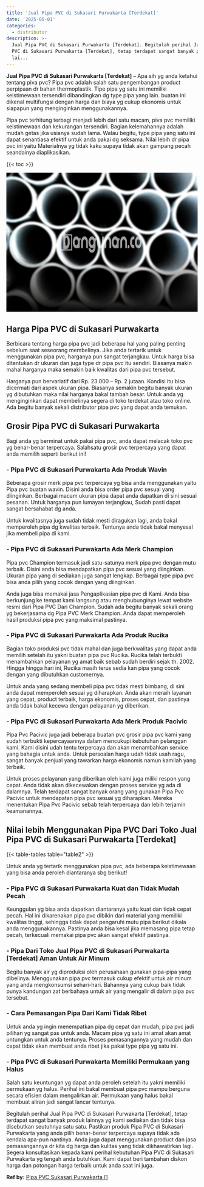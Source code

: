 ```yaml
---
title: 'Jual Pipa PVC di Sukasari Purwakarta [Terdekat]'
date: '2025-05-01'
categories:
  - distributor
description: >-
  Jual Pipa PVC di Sukasari Purwakarta [Terdekat]. Begitulah perihal Jual Pipa
  PVC di Sukasari Purwakarta [Terdekat], tetap terdapat sangat banyak produk
  lai...
---
```


**Jual Pipa PVC di Sukasari Purwakarta \[Terdekat\]** – Apa sih yg anda ketahui tentang piva pvc? Pipa pvc adalah salah satu pengembangan product perpipaan dr bahan thermoplastik. Tipe pipa yg satu ini memiliki keistimewaan tersendiri dibandingkan dg type pipa yang lain. buatan ini dikenal multifungsi dengan harga dan biaya yg cukup ekonomis untuk siapapun yang menginginkan menggunakannya.

Pipa pvc terhitung terbagi menjadi lebih dari satu macam, piva pvc memiliki keistimewaan dan kekurangan tersendiri. Bagian kelemahannya adalah mudah getas jika usianya sudah lama. Walau begitu, type pipa yang satu ini dapat senantiasa efektif untuk anda pakai dg seksama. Nilai lebih dr pipa pvc ini yaitu Materialnya yg tidak kaku supaya tidak akan gampang pecah seandainya diaplikasikan.

{{< toc >}}

![Jual Pipa PVC di Sukasari Purwakarta [Terdekat]](/images/jaul-pipa-pvc-28.png)

## Harga Pipa PVC di Sukasari Purwakarta

Berbicara tentang harga pipa pvc jadi beberapa hal yang paling penting sebelum saat seseorang membelinya. Jika anda tertarik untuk menggunakan pipa pvc, harganya pun sangat terjangkau. Untuk harga bisa ditentukan dr ukuran dan juga type dr pipa pvc itu sendiri. Biasanya makin mahal harganya maka semakin baik kwalitas dari pipa pvc tersebut.

Harganya pun bervariatif dari Rp. 23.000 – Rp. 2 jutaan. Kondisi itu bisa dicermati dari aspek ukuran pipa. Biasanya semakin begitu banyak ukuran yg dibutuhkan maka nilai harganya bakal tambah besar. Untuk anda yg menginginkan dapat membelinya segera di toko terdekat atau toko online. Ada begitu banyak sekali distributor pipa pvc yang dapat anda temukan.

## Grosir Pipa PVC di Sukasari Purwakarta

Bagi anda yg berminat untuk pakai pipa pvc, anda dapat melacak toko pvc yg benar-benar terpercaya. Salahsatu grosir pvc terpercaya yang dapat anda memilih seperti berikut ini!

### \- Pipa PVC di Sukasari Purwakarta Ada Produk Wavin

Beberapa grosir merk pipa pvc terpercaya yg bisa anda menggunakan yaitu Pipa pvc buatan wavin. Disini anda bisa order pipa pvc sesuai yang diinginkan. Berbagai macam ukuran pipa dapat anda dapatkan di sini sesuai pesanan. Untuk harganya pun lumayan terjangkau, Sudah pasti dapat sangat bersahabat dg anda.

Untuk kwalitasnya juga sudah tidak mesti diragukan lagi, anda bakal memperoleh pipa dg kwalitas terbaik. Tentunya anda tidak bakal menyesal jika membeli pipa di kami.

### \- Pipa PVC di Sukasari Purwakarta Ada Merk Champion

Pipa pvc Champion termasuk jadi satu-satunya merk pipa pvc dengan mutu terbaik. Disini anda bisa mendapatkan pipa pvc sesuai yang diinginkan. Ukuran pipa yang di sediakan juga sangat lengkap. Berbagai type pipa pvc bisa anda pilih yang cocok dengan yang diinginkan.

Anda juga bisa memakai jasa Pengaplikasian pipa pvc di Kami. Anda bisa berkunjung ke tempat kami langsung atau menghubunginya lewat website resmi dari Pipa PVC Dari Champion. Sudah ada begitu banyak sekali orang yg bekerjasama dg Pipa PVC Merk Champion. Anda dapat memperoleh hasil produksi pipa pvc yang maksimal pastinya.

### \- Pipa PVC di Sukasari Purwakarta Ada Produk Rucika

Bagian toko produksi pvc tidak mahal dan juga berkwalitas yang dapat anda memilih setelah itu yakni buatan pipa pvc Rucika. Rucika telah terbukti menambahkan pelayanan yg amat baik sebab sudah berdiri sejak th. 2002. Hingga hingga hari ini, Rucika masih terus sedia kan pipa yang cocok dengan yang dibutuhkan customernya.

Untuk anda yang sedang membeli pipa pvc tidak mesti bimbang, di sini anda dapat memperoleh sesuai yg diharapkan. Anda akan meraih layanan yang cepat, product terbaik, harga ekonomis, proses cepat, dan pastinya anda tidak bakal kecewa dengan pelayanan yg diberikan.

### \- Pipa PVC di Sukasari Purwakarta Ada Merk Produk Pacivic

Pipa Pvc Pacivic juga jadi beberapa buatan pvc grosir pipa pvc kami yang sudah terbukti kepercayaannya dalam mencukupi kebutuhan pelanggan kami. Kami disini udah tentu terpercaya dan akan menambahkan service yang bahagia untuk anda. Untuk persoalan harga udah tidak usah ragu, sangat banyak penjual yang tawarkan harga ekonomis namun kamilah yang terbaik.

Untuk proses pelayanan yang diberikan oleh kami juga miliki respon yang cepat. Anda tidak akan dikecewakan dengan proses service yg ada di dalamnya. Telah terdapat sangat banyak orang yang gunakan Pipa Pvc Pacivic untuk mendapatan pipa pvc sesuai yg diharapkan. Mereka menentukan Pipa Pvc Pacivic sebab telah terpercaya dan lebih terjamin keamanannya.

## Nilai lebih Menggunakan Pipa PVC Dari Toko Jual Pipa PVC di Sukasari Purwakarta \[Terdekat\]

{{< table-tables table="table2" >}}

Untuk anda yg tertarik menggunakan pipa pvc, ada beberapa keistimewaan yang bisa anda peroleh diantaranya sbg berikut!

### \- Pipa PVC di Sukasari Purwakarta Kuat dan Tidak Mudah Pecah

Keunggulan yg bisa anda dapatkan diantaranya yaitu kuat dan tidak cepat pecah. Hal ini dikarenakan pipa pvc dibikin dari material yang memiliki kwalitas tinggi, sehingga tidak dapat pengaruhi mutu pipa berikut dikala anda menggunakannya. Pastinya anda bisa kesal jika memasang pipa tetap pecah, terkecuali memakai pipa pvc akan sangat efektif pastinya.

### \- Pipa Dari Toko Jual Pipa PVC di Sukasari Purwakarta \[Terdekat\] Aman Untuk Air Minum

Begitu banyak air yg diproduksi oleh perusahaan gunakan pipa-pipa yang dibelinya. Menggunakan pipa pvc termasuk cukup efektif untuk air minum yang anda mengkonsumsi sehari-hari. Bahannya yang cukup baik tidak punya kandungan zat berbahaya untuk air yang mengalir di dalam pipa pvc tersebut.

### \- Cara Pemasangan Pipa Dari Kami Tidak Ribet

Untuk anda yg ingin menempatkan pipa dg cepat dan mudah, pipa pvc jadi pilihan yg sangat pas untuk anda. Macam pipa yg satu ini amat akan amat untungkan untuk anda tentunya. Proses pemasangannya yang mudah dan cepat tidak akan membuat anda ribet jika pakai type pipa yg satu ini.

### \- Pipa PVC di Sukasari Purwakarta Memiliki Permukaan yang Halus

Salah satu keuntungan yg dapat anda peroleh setelah itu yakni memiliki permukaan yg halus. Perihal ini bakal membuat pipa pvc mampu berguna secara efisien dalam mengalirkan air. Permukaan yang halus bakal membuat aliran jadi sangat lancar tentunya.

Begitulah perihal Jual Pipa PVC di Sukasari Purwakarta \[Terdekat\], tetap terdapat sangat banyak produk lainnya yg kami sediakan dan tidak bisa disebutkan seutuhnya satu satu. Pastikan produk Pipa PVC di Sukasari Purwakarta yang anda pilih benar-benar terpercaya supaya tidak ada kendala apa-pun nantinya. Anda juga dapat menggunakan product dan jasa pemasangannya dr kita dg harga dan kulitas yang tidak dikhawatirkan lagi. Segera konsultasikan kepada kami perihal kebutuhan Pipa PVC di Sukasari Purwakarta yg tengah anda butuhkan. Kami dapat beri tambahan diskon harga dan potongan harga terbaik untuk anda saat ini juga.

**Ref by:** [Pipa PVC Sukasari Purwakarta []](https://id.wikipedia.org/wiki/Pipa)
